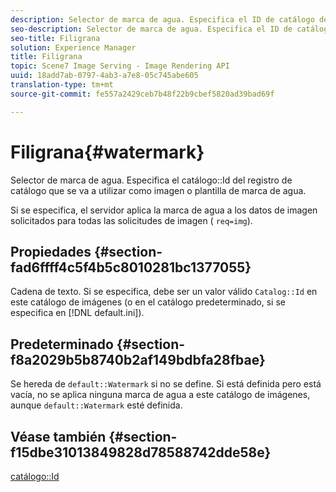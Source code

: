 ```yaml
---
description: Selector de marca de agua. Especifica el ID de catálogo del registro de catálogo que se va a utilizar como imagen o plantilla de marca de agua.
seo-description: Selector de marca de agua. Especifica el ID de catálogo del registro de catálogo que se va a utilizar como imagen o plantilla de marca de agua.
seo-title: Filigrana
solution: Experience Manager
title: Filigrana
topic: Scene7 Image Serving - Image Rendering API
uuid: 18add7ab-0797-4ab3-a7e8-05c745abe605
translation-type: tm+mt
source-git-commit: fe557a2429ceb7b48f22b9cbef5820ad39bad69f

---
```



# Filigrana{#watermark}

Selector de marca de agua. Especifica el catálogo::Id del registro de catálogo que se va a utilizar como imagen o plantilla de marca de agua.

Si se especifica, el servidor aplica la marca de agua a los datos de imagen solicitados para todas las solicitudes de imagen ( `req=img`).

## Propiedades {#section-fad6ffff4c5f4b5c8010281bc1377055}

Cadena de texto. Si se especifica, debe ser un valor válido `Catalog::Id` en este catálogo de imágenes (o en el catálogo predeterminado, si se especifica en [!DNL default.ini]).

## Predeterminado {#section-f8a2029b5b8740b2af149bdbfa28fbae}

Se hereda de `default::Watermark` si no se define. Si está definida pero está vacía, no se aplica ninguna marca de agua a este catálogo de imágenes, aunque `default::Watermark` esté definida.

## Véase también {#section-f15dbe31013849828d78588742dde58e}

[catálogo::Id](/help/aem-is-ir-api/is-api/image-catalog/image-serving-api-ref/c-image-catalog-reference/c-image-svg-data-reference/c-image-data-reference/r-id-cat.md)
